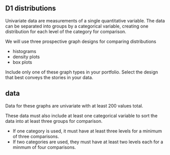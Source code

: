 
## D1 distributions

Univariate data are measurements of a single quantitative variable. The
data can be separated into groups by a categorical variable, creating
one distribution for each level of the category for comparison.

We will use three prospective graph designs for comparing distributions

  - histograms
  - density plots
  - box plots

Include only one of these graph types in your portfolio. Select the
design that best conveys the stories in your data.

## data

Data for these graphs are univariate with at least 200 values total.

These data must also include at least one categorical variable to sort
the data into at least three groups for comparison.

  - If one category is used, it must have at least three levels for a
    minimum of three comparisons.  
  - If two categories are used, they must have at least two levels each
    for a minmum of four comparisons.
